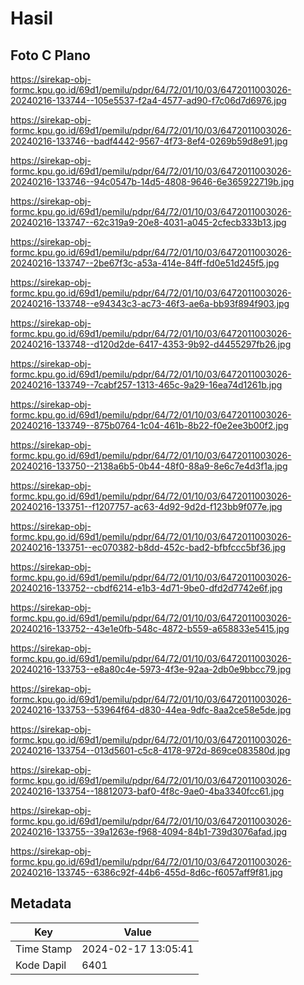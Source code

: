 # Hasil

## Foto C Plano

https://sirekap-obj-formc.kpu.go.id/69d1/pemilu/pdpr/64/72/01/10/03/6472011003026-20240216-133744--105e5537-f2a4-4577-ad90-f7c06d7d6976.jpg

https://sirekap-obj-formc.kpu.go.id/69d1/pemilu/pdpr/64/72/01/10/03/6472011003026-20240216-133746--badf4442-9567-4f73-8ef4-0269b59d8e91.jpg

https://sirekap-obj-formc.kpu.go.id/69d1/pemilu/pdpr/64/72/01/10/03/6472011003026-20240216-133746--94c0547b-14d5-4808-9646-6e365922719b.jpg

https://sirekap-obj-formc.kpu.go.id/69d1/pemilu/pdpr/64/72/01/10/03/6472011003026-20240216-133747--62c319a9-20e8-4031-a045-2cfecb333b13.jpg

https://sirekap-obj-formc.kpu.go.id/69d1/pemilu/pdpr/64/72/01/10/03/6472011003026-20240216-133747--2be67f3c-a53a-414e-84ff-fd0e51d245f5.jpg

https://sirekap-obj-formc.kpu.go.id/69d1/pemilu/pdpr/64/72/01/10/03/6472011003026-20240216-133748--e94343c3-ac73-46f3-ae6a-bb93f894f903.jpg

https://sirekap-obj-formc.kpu.go.id/69d1/pemilu/pdpr/64/72/01/10/03/6472011003026-20240216-133748--d120d2de-6417-4353-9b92-d4455297fb26.jpg

https://sirekap-obj-formc.kpu.go.id/69d1/pemilu/pdpr/64/72/01/10/03/6472011003026-20240216-133749--7cabf257-1313-465c-9a29-16ea74d1261b.jpg

https://sirekap-obj-formc.kpu.go.id/69d1/pemilu/pdpr/64/72/01/10/03/6472011003026-20240216-133749--875b0764-1c04-461b-8b22-f0e2ee3b00f2.jpg

https://sirekap-obj-formc.kpu.go.id/69d1/pemilu/pdpr/64/72/01/10/03/6472011003026-20240216-133750--2138a6b5-0b44-48f0-88a9-8e6c7e4d3f1a.jpg

https://sirekap-obj-formc.kpu.go.id/69d1/pemilu/pdpr/64/72/01/10/03/6472011003026-20240216-133751--f1207757-ac63-4d92-9d2d-f123bb9f077e.jpg

https://sirekap-obj-formc.kpu.go.id/69d1/pemilu/pdpr/64/72/01/10/03/6472011003026-20240216-133751--ec070382-b8dd-452c-bad2-bfbfccc5bf36.jpg

https://sirekap-obj-formc.kpu.go.id/69d1/pemilu/pdpr/64/72/01/10/03/6472011003026-20240216-133752--cbdf6214-e1b3-4d71-9be0-dfd2d7742e6f.jpg

https://sirekap-obj-formc.kpu.go.id/69d1/pemilu/pdpr/64/72/01/10/03/6472011003026-20240216-133752--43e1e0fb-548c-4872-b559-a658833e5415.jpg

https://sirekap-obj-formc.kpu.go.id/69d1/pemilu/pdpr/64/72/01/10/03/6472011003026-20240216-133753--e8a80c4e-5973-4f3e-92aa-2db0e9bbcc79.jpg

https://sirekap-obj-formc.kpu.go.id/69d1/pemilu/pdpr/64/72/01/10/03/6472011003026-20240216-133753--53964f64-d830-44ea-9dfc-8aa2ce58e5de.jpg

https://sirekap-obj-formc.kpu.go.id/69d1/pemilu/pdpr/64/72/01/10/03/6472011003026-20240216-133754--013d5601-c5c8-4178-972d-869ce083580d.jpg

https://sirekap-obj-formc.kpu.go.id/69d1/pemilu/pdpr/64/72/01/10/03/6472011003026-20240216-133754--18812073-baf0-4f8c-9ae0-4ba3340fcc61.jpg

https://sirekap-obj-formc.kpu.go.id/69d1/pemilu/pdpr/64/72/01/10/03/6472011003026-20240216-133755--39a1263e-f968-4094-84b1-739d3076afad.jpg

https://sirekap-obj-formc.kpu.go.id/69d1/pemilu/pdpr/64/72/01/10/03/6472011003026-20240216-133745--6386c92f-44b6-455d-8d6c-f6057aff9f81.jpg


## Metadata

| Key        | Value               |
| ---------- | ------------------- |
| Time Stamp | 2024-02-17 13:05:41 |
| Kode Dapil | 6401                |



